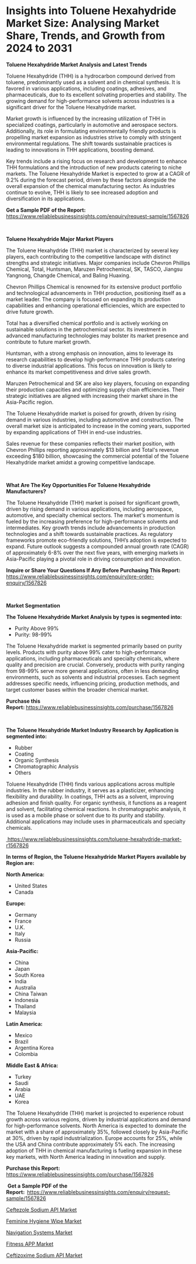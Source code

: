 <p><h1>Insights into Toluene Hexahydride Market Size: Analysing Market Share, Trends, and Growth from 2024 to 2031</h1></p><p><strong>Toluene Hexahydride Market Analysis and Latest Trends</strong></p>
<p><p>Toluene Hexahydride (THH) is a hydrocarbon compound derived from toluene, predominantly used as a solvent and in chemical synthesis. It is favored in various applications, including coatings, adhesives, and pharmaceuticals, due to its excellent solvating properties and stability. The growing demand for high-performance solvents across industries is a significant driver for the Toluene Hexahydride market.</p><p>Market growth is influenced by the increasing utilization of THH in specialized coatings, particularly in automotive and aerospace sectors. Additionally, its role in formulating environmentally friendly products is propelling market expansion as industries strive to comply with stringent environmental regulations. The shift towards sustainable practices is leading to innovations in THH applications, boosting demand.</p><p>Key trends include a rising focus on research and development to enhance THH formulations and the introduction of new products catering to niche markets. The Toluene Hexahydride Market is expected to grow at a CAGR of 9.2% during the forecast period, driven by these factors alongside the overall expansion of the chemical manufacturing sector. As industries continue to evolve, THH is likely to see increased adoption and diversification in its applications.</p></p>
<p><strong>Get a Sample PDF of the Report:&nbsp;</strong> <a href="https://www.reliablebusinessinsights.com/enquiry/request-sample/1567826">https://www.reliablebusinessinsights.com/enquiry/request-sample/1567826</a></p>
<p>&nbsp;</p>
<p><strong>Toluene Hexahydride Major Market Players</strong></p>
<p><p>The Toluene Hexahydride (THH) market is characterized by several key players, each contributing to the competitive landscape with distinct strengths and strategic initiatives. Major companies include Chevron Phillips Chemical, Total, Huntsman, Maruzen Petrochemical, SK, TASCO, Jiangsu Yangnong, Changde Chemical, and Baling Huaxing.</p><p>Chevron Phillips Chemical is renowned for its extensive product portfolio and technological advancements in THH production, positioning itself as a market leader. The company is focused on expanding its production capabilities and enhancing operational efficiencies, which are expected to drive future growth.</p><p>Total has a diversified chemical portfolio and is actively working on sustainable solutions in the petrochemical sector. Its investment in advanced manufacturing technologies may bolster its market presence and contribute to future market growth.</p><p>Huntsman, with a strong emphasis on innovation, aims to leverage its research capabilities to develop high-performance THH products catering to diverse industrial applications. This focus on innovation is likely to enhance its market competitiveness and drive sales growth.</p><p>Maruzen Petrochemical and SK are also key players, focusing on expanding their production capacities and optimizing supply chain efficiencies. Their strategic initiatives are aligned with increasing their market share in the Asia-Pacific region.</p><p>The Toluene Hexahydride market is poised for growth, driven by rising demand in various industries, including automotive and construction. The overall market size is anticipated to increase in the coming years, supported by expanding applications of THH in end-use industries.</p><p>Sales revenue for these companies reflects their market position, with Chevron Phillips reporting approximately $13 billion and Total's revenue exceeding $180 billion, showcasing the commercial potential of the Toluene Hexahydride market amidst a growing competitive landscape.</p></p>
<p>&nbsp;</p>
<p><strong>What Are The Key Opportunities For Toluene Hexahydride Manufacturers?</strong></p>
<p><p>The Toluene Hexahydride (THH) market is poised for significant growth, driven by rising demand in various applications, including aerospace, automotive, and specialty chemical sectors. The market's momentum is fueled by the increasing preference for high-performance solvents and intermediates. Key growth trends include advancements in production technologies and a shift towards sustainable practices. As regulatory frameworks promote eco-friendly solutions, THH’s adoption is expected to expand. Future outlook suggests a compounded annual growth rate (CAGR) of approximately 6-8% over the next five years, with emerging markets in Asia-Pacific playing a pivotal role in driving consumption and innovation.</p></p>
<p><strong>Inquire or Share Your Questions If Any Before Purchasing This Report:</strong> <a href="https://www.reliablebusinessinsights.com/enquiry/pre-order-enquiry/1567826">https://www.reliablebusinessinsights.com/enquiry/pre-order-enquiry/1567826</a></p>
<p>&nbsp;</p>
<p><strong>Market Segmentation</strong></p>
<p><strong>The Toluene Hexahydride Market Analysis by types is segmented into:</strong></p>
<p><ul><li>Purity Above 99%</li><li>Purity: 98-99%</li></ul></p>
<p><p>The Toluene Hexahydride market is segmented primarily based on purity levels. Products with purity above 99% cater to high-performance applications, including pharmaceuticals and specialty chemicals, where quality and precision are crucial. Conversely, products with purity ranging from 98-99% serve more general applications, often in less demanding environments, such as solvents and industrial processes. Each segment addresses specific needs, influencing pricing, production methods, and target customer bases within the broader chemical market.</p></p>
<p><strong>Purchase this Report:&nbsp;</strong><a href="https://www.reliablebusinessinsights.com/purchase/1567826">https://www.reliablebusinessinsights.com/purchase/1567826</a></p>
<p>&nbsp;</p>
<p><strong>The Toluene Hexahydride Market Industry Research by Application is segmented into:</strong></p>
<p><ul><li>Rubber</li><li>Coating</li><li>Organic Synthesis</li><li>Chromatographic Analysis</li><li>Others</li></ul></p>
<p><p>Toluene Hexahydride (THH) finds various applications across multiple industries. In the rubber industry, it serves as a plasticizer, enhancing flexibility and durability. In coatings, THH acts as a solvent, improving adhesion and finish quality. For organic synthesis, it functions as a reagent and solvent, facilitating chemical reactions. In chromatographic analysis, it is used as a mobile phase or solvent due to its purity and stability. Additional applications may include uses in pharmaceuticals and specialty chemicals.</p></p>
<p><a href="https://www.reliablebusinessinsights.com/toluene-hexahydride-market-r1567826">&nbsp;https://www.reliablebusinessinsights.com/toluene-hexahydride-market-r1567826</a></p>
<p><strong>In terms of Region, the Toluene Hexahydride Market Players available by Region are:</strong></p>
<p>
    <p> <strong> North America: </strong>
        <ul>
            <li>United States</li>
            <li>Canada</li>
        </ul>
        </p> 
    <p> <strong> Europe: </strong>
        <ul>
            <li>Germany</li>
            <li>France</li>
            <li>U.K.</li>
            <li>Italy</li>
            <li>Russia</li>
        </ul>
        </p> 
    <p> <strong> Asia-Pacific: </strong>
        <ul>
            <li>China</li>
            <li>Japan</li>
            <li>South Korea</li>
            <li>India</li>
            <li>Australia</li>
            <li>China Taiwan</li>
            <li>Indonesia</li>
            <li>Thailand</li>
            <li>Malaysia</li>
        </ul>
        </p> 
    <p> <strong> Latin America: </strong>
        <ul>
            <li>Mexico</li>
            <li>Brazil</li>
            <li>Argentina Korea</li>
            <li>Colombia</li>
        </ul>
        </p> 
    <p> <strong> Middle East & Africa: </strong>
        <ul>
            <li>Turkey</li>
            <li>Saudi</li>
            <li>Arabia</li>
            <li>UAE</li>
            <li>Korea</li>
        </ul>
    </p>
    </p>
<p><p>The Toluene Hexahydride (THH) market is projected to experience robust growth across various regions, driven by industrial applications and demand for high-performance solvents. North America is expected to dominate the market with a share of approximately 35%, followed closely by Asia-Pacific at 30%, driven by rapid industrialization. Europe accounts for 25%, while the USA and China contribute approximately 5% each. The increasing adoption of THH in chemical manufacturing is fueling expansion in these key markets, with North America leading in innovation and supply.</p></p>
<p><strong>Purchase this Report: </strong><a href="https://www.reliablebusinessinsights.com/purchase/1567826">https://www.reliablebusinessinsights.com/purchase/1567826</a></p>
<p>&nbsp;<strong>Get a Sample PDF of the Report:&nbsp;&nbsp;</strong><a href="https://www.reliablebusinessinsights.com/enquiry/request-sample/1567826">https://www.reliablebusinessinsights.com/enquiry/request-sample/1567826</a></p>
<p><strong></strong></p>
<p><p><a href="https://issuu.com/reportprime-2/docs/ceftezole-sodium-api-market-size-20_c26190e1297590">Ceftezole Sodium API Market</a></p><p><a href="https://medium.com/@vlcostes/evaluating-global-feminine-hygiene-wipe-market-trends-and-growth-opportunities-by-region-type-551d0dfe35e9">Feminine Hygiene Wipe Market</a></p><p><a href="https://www.linkedin.com/pulse/navigation-systems-market-analysis-report-global-insights-4kfue">Navigation Systems Market</a></p><p><a href="https://www.linkedin.com/pulse/fitness-app-market-size-share-analysis-growth-trends-forecasts-g9xte">Fitness APP Market</a></p><p><a href="https://issuu.com/reportprime-2/docs/ceftizoxime-sodium-api-market-size-_7e9775eff1854c">Ceftizoxime Sodium API Market</a></p></p>